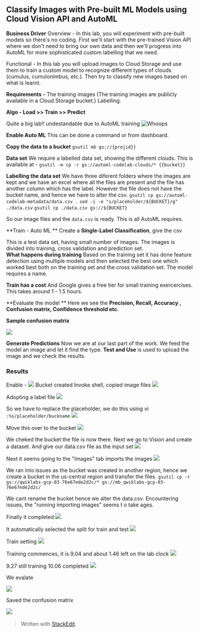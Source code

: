 ## Classify Images with Pre-built ML Models using Cloud Vision API and AutoML

**Business Driver**
Overview - In this lab, you will experiment with pre-built models so there's no coding. First we'll start with the pre-trained Vision API where we don't need to bring our own data and then we'll progress into AutoML for more sophisticated custom labelling that we need.

Functional - In this lab you will upload images to Cloud Storage and use them to train a custom model to recognize different types of clouds (cumulus, cumulonimbus, etc.). Then try to classify new images based on what is learnt. 

**Requirements -**  The training images (The training images are publicly available in a Cloud Storage bucket.) Labelling. 

**Algo - Load >> Train >> Predict**

Quite a big lab!! undestandable due to AutoML training
![Whoops](https://i.imgur.com/qP8vnP6.png)

**Enable Auto ML**
This can be done a command or from dashboard. 

**Copy the data to a bucket**
`gsutil mb gs://{projid}}`

**Data set**
We require a labelled data set, showing the different clouds. This is available at  - `gsutil -m cp -r gs://automl-codelab-clouds/* {{bucket}}`

**Labelling the data set**
We have three diferent folders where the images are kept and we have an excel where all the files are present and the file has another column which has the label. However the file does not have the bucket name, and hence we have to alter the csv. 
`gsutil cp gs://automl-codelab-metadata/data.csv .`
`sed -i -e "s/placeholder/${BUCKET}/g" ./data.csv`
`gsutil cp ./data.csv gs://${BUCKET}`

So our image files and the `data.csv` 	is ready. This is all AutoML requires.

**Train - Auto ML **
Create a **Single-Label Classification**, give the csv

This is a test data set,  having small number of images. The images is divided into training, cross validation and prediction set.   
**What happens during training** Based on the training set it has done feature detection using multiple models and then selected the best one which worked best both on the training set and the cross validation set.  The model requires a name. 

**Train has a cost**
And Google gives a free tier for small training exercercises. This takes around 1 - 1.5 hours. 

**Evaluate the model **
Here we see the **Precision, Recall, Accuracy , Confusion matrix, Confidence threshold etc.**

**Sample confusion matrix** 

![](https://i.imgur.com/h1tinYL.png)


**Generate Predictions**
Now we are at our last part of the work. We feed the model an image and let it find the type.  **Test and Use** is used to upload the image and we check the results. 

### Results
Enable -
![](https://i.imgur.com/hk1ZyyH.png)
Bucket created
Invoke shell, copied image files
![](https://i.imgur.com/hVrrdzl.png)

Adopting a label file
![](https://i.imgur.com/3cQ3dbJ.png)

So we have to replace the placeholder, we do this using vi
`:%s/placeholder/buckname`
![](https://i.imgur.com/A7QzYe4.png)

Move this over to the bucket
![](https://i.imgur.com/YG7avDL.png)

 We cheked the bucket the file is now  there.
Next we go to Vision and create a dataset.  And give our data.csv file as the input set
![](https://i.imgur.com/boqgw5x.png)

Next it seems going to the "Images" tab imports the images
![](https://i.imgur.com/iApwNa1.png)

We ran into issues as the bucket was created in another region, hence we create a bucket in the us-central region and transfer the files.
`gsutil cp -r gs://qwiklabs-gcp-03-76e67ede2d2c/* gs://mb_qwiklabs-gcp-03-76e67ede2d2c/`

We cant rename the bucket hence we alter the data.csv.
Encountering issues, the "running importing images" seems t o take ages. 

Finally it completed
![](https://i.imgur.com/xYcfPaM.png)


It automatically selected the split for train and test
![](https://i.imgur.com/oByHMEe.png)

Train setting
![](https://i.imgur.com/j8pgbkb.png)

Training commences, it is 9.04 and about 1.46 left on the lab clock
![](https://i.imgur.com/xiEGi9c.png)

 9.27 still training
 10.06 completed
![](https://i.imgur.com/n9jC36v.png)

We evalate

![](https://i.imgur.com/DiZ0bpb.png)

Saved the confusion matrix

![](https://drive.google.com/file/d/1WG1Wp-MMtLBgBpbDEdUvZbZscYebENiB/view?usp=sharing)
![]()
![]()
![]()
![]()

> Written with [StackEdit](https://stackedit.io/).
<!--stackedit_data:
eyJoaXN0b3J5IjpbMTUzMTc1ODI1NiwtMTYxNTc5NzAyOCwtMj
AwMDQxNzY5MiwxMzQ1MDk2ODQ5LDE1ODQ0MzQyMjYsODQ2MjYx
MjksNzc0OTgyNzU2LDEzNzc2MTAyNTYsLTY3MDY1OTY4MCwtMT
kxMjQ0MDYyMywxMDk0MTg3MTg3LDExMjU3NTg4NzcsMjU3MTQy
NzM2LDE4MTkzMTk4NDQsMjI4MzQ4MDg1LDE2MDQwMzE3ODEsLT
c2NDQ4NzMxNCw4MDkzNjI5MiwtMTQ2NzA4NjY1MSwtMjA3Mzcx
MTcxXX0=
-->